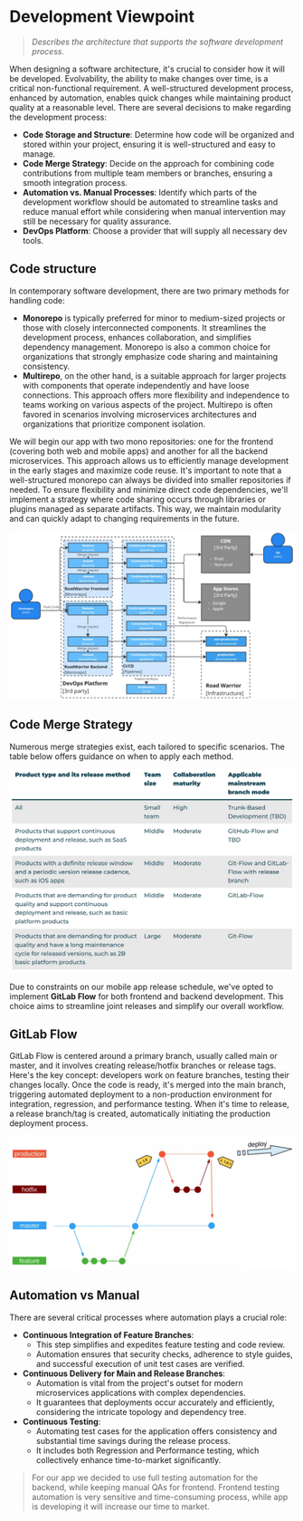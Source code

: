 # Development Viewpoint
> *Describes the architecture that supports the software development process.*

When designing a software architecture, it's crucial to consider how it will be developed. 
Evolvability, the ability to make changes over time, is a critical non-functional requirement. 
A well-structured development process, enhanced by automation, enables quick changes while maintaining product quality at a reasonable level.
There are several decisions to make regarding the development process:
- **Code Storage and Structure**: Determine how code will be organized and stored within your project, ensuring it is well-structured and easy to manage.
- **Code Merge Strategy**: Decide on the approach for combining code contributions from multiple team members or branches, ensuring a smooth integration process.
- **Automation vs. Manual Processes**: Identify which parts of the development workflow should be automated to streamline tasks and reduce manual effort while considering when manual intervention may still be necessary for quality assurance.
- **DevOps Platform**: Choose a provider that will supply all necessary dev tools.  
 
## Code structure

In contemporary software development, there are two primary methods for handling code:
- **Monorepo** is typically preferred for minor to medium-sized projects or those with closely interconnected components. It streamlines the development process, enhances collaboration, and simplifies dependency management. Monorepo is also a common choice for organizations that strongly emphasize code sharing and maintaining consistency.
- **Multirepo**, on the other hand, is a suitable approach for larger projects with components that operate independently and have loose connections. This approach offers more flexibility and independence to teams working on various aspects of the project. Multirepo is often favored in scenarios involving microservices architectures and organizations that prioritize component isolation.


We will begin our app with two mono repositories: one for the frontend (covering both web and mobile apps) and another for all the backend microservices. This approach allows us to efficiently manage development in the early stages and maximize code reuse. It's important to note that a well-structured monorepo can always be divided into smaller repositories if needed.
To ensure flexibility and minimize direct code dependencies, we'll implement a strategy where code sharing occurs through libraries or plugins managed as separate artifacts. This way, we maintain modularity and can quickly adapt to changing requirements in the future.

![Development Viewpoint](images/development.jpg "Development Viewpoint")

## Code Merge Strategy

Numerous merge strategies exist, each tailored to specific scenarios. The table below offers guidance on when to apply each method.

![Merge Strategies](images/merge_strategy.jpg "Merge Strategies")

Due to constraints on our mobile app release schedule, we've opted to implement **GitLab Flow** for both frontend and backend development. This choice aims to streamline joint releases and simplify our overall workflow.

## GitLab Flow

GitLab Flow is centered around a primary branch, usually called main or master, and it involves creating release/hotfix branches or release tags. Here's the key concept: developers work on feature branches, testing their changes locally. Once the code is ready, it's merged into the main branch, triggering automated deployment to a non-production environment for integration, regression, and performance testing. When it's time to release, a release branch/tag is created, automatically initiating the production deployment process.

![GitLab Flow](images/gitlab_flow.jpg "GitLab Flow")

## Automation vs Manual

There are several critical processes where automation plays a crucial role:
- **Continuous Integration of Feature Branches**:
  - This step simplifies and expedites feature testing and code review.
  - Automation ensures that security checks, adherence to style guides, and successful execution of unit test cases are verified.
- **Continuous Delivery for Main and Release Branches**:
   - Automation is vital from the project's outset for modern microservices applications with complex dependencies.
   - It guarantees that deployments occur accurately and efficiently, considering the intricate topology and dependency tree.
- **Continuous Testing**:
  - Automating test cases for the application offers consistency and substantial time savings during the release process.
  - It includes both Regression and Performance testing, which collectively enhance time-to-market significantly.

> For our app we decided to use full testing automation for the backend, while keeping manual QAs for frontend. 
> Frontend testing automation is very sensitive and time-consuming process, while app is developing it will increase our time to market.
